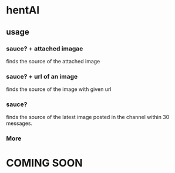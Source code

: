 # hentAI

## usage

### sauce? + attached imagae
finds the source of the attached image

### sauce? + url of an image
finds the source of the image with given url

### sauce?
finds the source of the latest image posted in the channel within 30 messages.


### More
# COMING SOON
